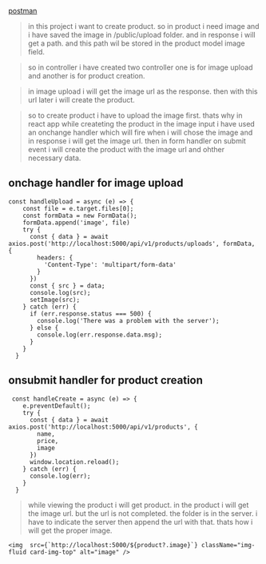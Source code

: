 [postman](https://documenter.getpostman.com/view/20773865/2s93RWMqcS)

> in this project i want to create product. so in product i need image and i have saved the image in /public/upload folder. and in response i will get a path.
> and this path wil be stored in the product model image field.

> so in controller i have created two controller one is for image upload and another is for product creation.

> in image upload i will get the image url as the response. then with this url later i will create the product.

> so to create product i have to upload the image first. thats why in react app while createting the product in the image input i have used an onchange handler which will fire when i will chose the image and in response i will get the image url. then in form handler on submit event i will create the product with the image url and ohther necessary data.

## onchage handler for image upload

```
const handleUpload = async (e) => {
    const file = e.target.files[0];
    const formData = new FormData();
    formData.append('image', file)
    try {
      const { data } = await axios.post('http://localhost:5000/api/v1/products/uploads', formData, {
        headers: {
          'Content-Type': 'multipart/form-data'
        }
      })
      const { src } = data;
      console.log(src);
      setImage(src);
    } catch (err) {
      if (err.response.status === 500) {
        console.log('There was a problem with the server');
      } else {
        console.log(err.response.data.msg);
      }
    }
  }
```

## onsubmit handler for product creation

```
 const handleCreate = async (e) => {
    e.preventDefault();
    try {
      const { data } = await axios.post('http://localhost:5000/api/v1/products', {
        name,
        price,
        image
      })
      window.location.reload();
    } catch (err) {
      console.log(err);
    }
  }
```

> while viewing the product i will get product. in the product i will get the image url. but the url is not completed. the folder is in the server. i have to indicate the server then append the url with that. thats how i will get the proper image.

```
<img  src={`http://localhost:5000/${product?.image}`} className="img-fluid card-img-top" alt="image" />

```
